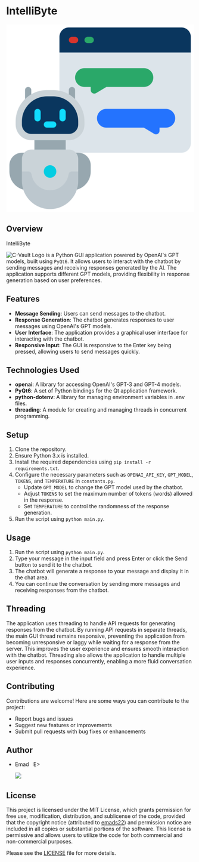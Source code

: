 # IntelliByte

![C-Vault Logo](./assets/images/IntelliByte_logo.png)

## Overview
IntelliByte

![C-Vault Logo](./assets/images/logo/c_vault_merged_small.png)
is a Python GUI application powered by OpenAI's GPT models, built using `PyQt6`. It allows users to interact with the chatbot by sending messages and receiving responses generated by the AI. The application supports different GPT models, providing flexibility in response generation based on user preferences.

## Features
- **Message Sending**: Users can send messages to the chatbot.
- **Response Generation**: The chatbot generates responses to user messages using OpenAI's GPT models.
- **User Interface**: The application provides a graphical user interface for interacting with the chatbot.
- **Responsive Input**: The GUI is responsive to the Enter key being pressed, allowing users to send messages quickly.

## Technologies Used
- **openai**: A library for accessing OpenAI's GPT-3 and GPT-4 models.
- **PyQt6**: A set of Python bindings for the Qt application framework.
- **python-dotenv**: A library for managing environment variables in .env files.
- **threading**: A module for creating and managing threads in concurrent programming.

## Setup
1. Clone the repository.
2. Ensure Python 3.x is installed.
3. Install the required dependencies using `pip install -r requirements.txt`.
4. Configure the necessary parameters such as `OPENAI_API_KEY`, `GPT_MODEL`, `TOKENS`, and `TEMPERATURE` in `constants.py`.
   - Update `GPT_MODEL` to change the GPT model used by the chatbot.
   - Adjust `TOKENS` to set the maximum number of tokens (words) allowed in the response.
   - Set `TEMPERATURE` to control the randomness of the response generation.
5. Run the script using `python main.py`.

## Usage
1. Run the script using `python main.py`.
2. Type your message in the input field and press Enter or click the Send button to send it to the chatbot.
3. The chatbot will generate a response to your message and display it in the chat area.
4. You can continue the conversation by sending more messages and receiving responses from the chatbot.

## Threading
The application uses threading to handle API requests for generating responses from the chatbot. By running API requests in separate threads, the main GUI thread remains responsive, preventing the application from becoming unresponsive or laggy while waiting for a response from the server. This improves the user experience and ensures smooth interaction with the chatbot. Threading also allows the application to handle multiple user inputs and responses concurrently, enabling a more fluid conversation experience.

## Contributing
Contributions are welcome! Here are some ways you can contribute to the project:
- Report bugs and issues
- Suggest new features or improvements
- Submit pull requests with bug fixes or enhancements

## Author
- Emad &nbsp; E>
  
  [<img src="https://img.shields.io/badge/GitHub-Profile-blue?logo=github" width="150">](https://github.com/emads22)

## License
This project is licensed under the MIT License, which grants permission for free use, modification, distribution, and sublicense of the code, provided that the copyright notice (attributed to [emads22](https://github.com/emads22)) and permission notice are included in all copies or substantial portions of the software. This license is permissive and allows users to utilize the code for both commercial and non-commercial purposes.

Please see the [LICENSE](LICENSE) file for more details.